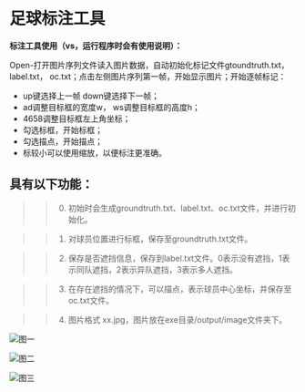 # 足球标注工具
**标注工具使用（vs，运行程序时会有使用说明）：**

Open-打开图片序列文件读入图片数据，自动初始化标记文件gtoundtruth.txt，label.txt， oc.txt；点击左侧图片序列第一帧，开始显示图片；开始逐帧标记：

*	up键选择上一帧 down键选择下一帧；
*	ad调整目标框的宽度w， ws调整目标框的高度h；
*	4658调整目标框左上角坐标；
*	勾选标框，开始标框；
*	勾选描点，开始描点；
* 标较小可以使用缩放，以便标注更准确。


## 具有以下功能：
>> 0. 初始时会生成groundtruth.txt、label.txt、oc.txt文件，并进行初始化。

>> 1. 对球员位置进行标框，保存至groundtruth.txt文件。

>> 2. 保存是否遮挡信息，保存到label.txt文件。0表示没有遮挡，1表示同队遮挡，2表示异队遮挡，3表示多人遮挡。

>> 3. 在存在遮挡的情况下，可以描点，表示球员中心坐标，并保存至oc.txt文件。

>> 4. 图片格式 xx.jpg，图片放在exe目录/output/image文件夹下。

![图一](https://github.com/834810071/footballer-label-tool/blob/master/TFLabelTool/readme/0.png)

![图二](https://github.com/834810071/footballer-label-tool/blob/master/TFLabelTool/readme/1.png)

![图三](https://github.com/834810071/footballer-label-tool/blob/master/TFLabelTool/readme/2.png)
